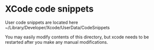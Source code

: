# XCode code snippets
User code snippets are located here
~/Library/Developer/Xcode/UserData/CodeSnippets

You may easily modify contents of this directory, but xcode needs to be restarted after you make any manual modifications.
